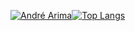 
[![André Arima](https://github-readme-stats.vercel.app/api?username=andrearima&hide=contribs&theme=buefy&show_icons=true)](https://github.com/andrearima)[![Top Langs](https://github-readme-stats.vercel.app/api/top-langs/?username=andrearima&layout=compact&theme=buefy&show_icons=true)](https://github.com/andrearima)
